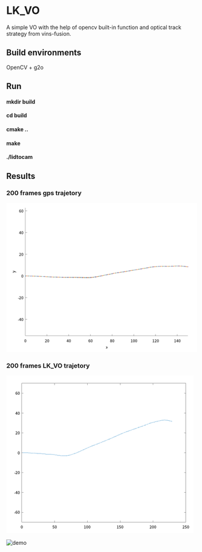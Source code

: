 # LK_VO
A simple VO with the help of opencv built-in function and optical track strategy from vins-fusion.

## Build environments
OpenCV + g2o

## Run

#### mkdir build

#### cd build

#### cmake ..

#### make

#### ./lidtocam

## Results

### 200 frames gps trajetory 
![gps](https://github.com/LeisureLei/LK_VO/blob/master/gps_trajetory.png)

### 200 frames LK_VO trajetory
![lk](https://github.com/LeisureLei/LK_VO/blob/master/LK_trajectory.png)

![demo](https://github.com/LeisureLei/LK_VO/blob/master/lkdemo.gif)
